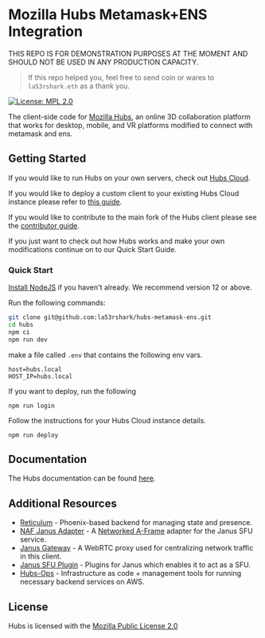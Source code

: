 # Mozilla Hubs Metamask+ENS Integration
THIS REPO IS FOR DEMONSTRATION PURPOSES AT THE MOMENT AND SHOULD NOT BE USED IN ANY PRODUCTION CAPACITY. 

> If this repo helped you, feel free to send coin or wares to `la53rshark.eth` as a thank you.

[![License: MPL 2.0](https://img.shields.io/badge/License-MPL%202.0-brightgreen.svg)](https://opensource.org/licenses/MPL-2.0)

The client-side code for [Mozilla Hubs](https://hubs.mozilla.com/), an online 3D collaboration platform that works for desktop, mobile, and VR platforms modified to connect with metamask and ens.

## Getting Started

If you would like to run Hubs on your own servers, check out [Hubs Cloud](https://hubs.mozilla.com/docs/hubs-cloud-intro.html).

If you would like to deploy a custom client to your existing Hubs Cloud instance please refer to [this guide](https://hubs.mozilla.com/docs/hubs-cloud-custom-clients.html).

If you would like to contribute to the main fork of the Hubs client please see the [contributor guide](./CONTRIBUTING.md).

If you just want to check out how Hubs works and make your own modifications continue on to our Quick Start Guide.

### Quick Start

[Install NodeJS](https://nodejs.org) if you haven't already. We recommend version 12 or above.

Run the following commands:

```bash
git clone git@github.com:la53rshark/hubs-metamask-ens.git
cd hubs
npm ci
npm run dev
```
make a file called `.env` that contains the following env vars.
```
host=hubs.local
HOST_IP=hubs.local
```

If you want to deploy, run the following

```
npm run login
```

Follow the instructions for your Hubs Cloud instance details.

```
npm run deploy
```


## Documentation

The Hubs documentation can be found [here](https://hubs.mozilla.com/docs).

## Additional Resources

* [Reticulum](https://github.com/mozilla/reticulum) - Phoenix-based backend for managing state and presence.
* [NAF Janus Adapter](https://github.com/mozilla/naf-janus-adapter) - A [Networked A-Frame](https://github.com/networked-aframe) adapter for the Janus SFU service.
* [Janus Gateway](https://github.com/meetecho/janus-gateway) - A WebRTC proxy used for centralizing network traffic in this client.
* [Janus SFU Plugin](https://github.com/mozilla/janus-plugin-sfu) - Plugins for Janus which enables it to act as a SFU.
* [Hubs-Ops](https://github.com/mozilla/hubs-ops) - Infrastructure as code + management tools for running necessary backend services on AWS.

## License

Hubs is licensed with the [Mozilla Public License 2.0](./LICENSE)
